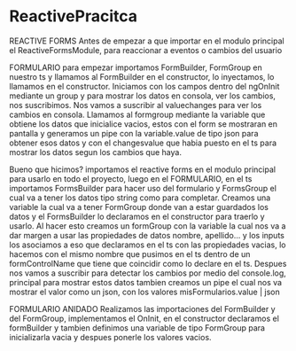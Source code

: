# ReactivePracitca

REACTIVE FORMS
Antes de empezar a que importar en el modulo principal el ReactiveFormsModule, para reaccionar a eventos o cambios del usuario

FORMULARIO
para empezar importamos FormBuilder, FormGroup en nuestro ts y llamamos al FormBuilder en el constructor, lo inyectamos, lo llamamos en el constructor. Iniciamos con los campos dentro del ngOnInit mediante un group y para mostrar los datos en consola, ver los cambios, nos suscribimos.
Nos vamos a suscribir al valuechanges para ver los cambios en consola.
Llamamos al formgroup mediante la variable que obtiene los datos que inicialice vacios, estos con el form se mostraran en pantalla y generamos un pipe con la variable.value de tipo json para obtener esos datos y con el changesvalue que habia puesto en el ts para mostrar los datos segun los cambios que haya.

Bueno que hicimos? importamos el reactive forms en el modulo principal para usarlo en todo el proyecto, luego en el FORMULARIO, en el ts importamos FormsBuilder para hacer uso del formulario y FormsGroup el cual va a tener los datos tipo string como para completar. Creamos una variable la cual va a tener FormGroup donde van a estar guardados los datos y el FormsBuilder lo declaramos en el constructor para traerlo y usarlo.
Al hacer esto creamos un formGroup con la variable la cual nos va a dar margen a usar las propiedades de datos nombre, apellido... y los inputs los asociamos a eso que declaramos en el ts con las propiedades vacias, lo hacemos con el mismo nombre que pusimos en el ts dentro de un formControlName que tiene que coincidir como lo declare en el ts.
Despues nos vamos a suscribir para detectar los cambios por medio del console.log, principal para mostrar estos datos tambien creamos un pipe el cual nos va mostrar el valor como un json, con los valores misFormularios.value | json

FORMULARIO ANIDADO
Realizamos las importaciones del FormBuilder y del FormGroup, implementamos el OnInit, en el constructor declaramos el formBuilder y tambien definimos una variable de tipo FormGroup para inicializarla vacia y despues ponerle los valores vacios.
